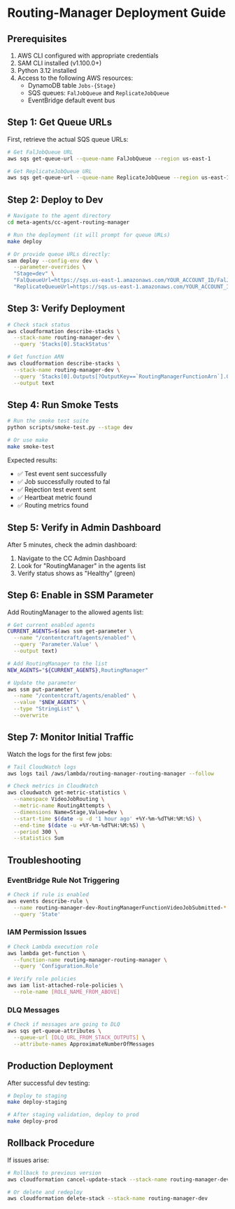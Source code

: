 # Routing-Manager Deployment Guide

## Prerequisites

1. AWS CLI configured with appropriate credentials
2. SAM CLI installed (v1.100.0+)
3. Python 3.12 installed
4. Access to the following AWS resources:
   - DynamoDB table `Jobs-{Stage}`
   - SQS queues: `FalJobQueue` and `ReplicateJobQueue`
   - EventBridge default event bus

## Step 1: Get Queue URLs

First, retrieve the actual SQS queue URLs:

```bash
# Get FalJobQueue URL
aws sqs get-queue-url --queue-name FalJobQueue --region us-east-1

# Get ReplicateJobQueue URL  
aws sqs get-queue-url --queue-name ReplicateJobQueue --region us-east-1
```

## Step 2: Deploy to Dev

```bash
# Navigate to the agent directory
cd meta-agents/cc-agent-routing-manager

# Run the deployment (it will prompt for queue URLs)
make deploy

# Or provide queue URLs directly:
sam deploy --config-env dev \
  --parameter-overrides \
  "Stage=dev" \
  "FalQueueUrl=https://sqs.us-east-1.amazonaws.com/YOUR_ACCOUNT_ID/FalJobQueue" \
  "ReplicateQueueUrl=https://sqs.us-east-1.amazonaws.com/YOUR_ACCOUNT_ID/ReplicateJobQueue"
```

## Step 3: Verify Deployment

```bash
# Check stack status
aws cloudformation describe-stacks \
  --stack-name routing-manager-dev \
  --query 'Stacks[0].StackStatus'

# Get function ARN
aws cloudformation describe-stacks \
  --stack-name routing-manager-dev \
  --query 'Stacks[0].Outputs[?OutputKey==`RoutingManagerFunctionArn`].OutputValue' \
  --output text
```

## Step 4: Run Smoke Tests

```bash
# Run the smoke test suite
python scripts/smoke-test.py --stage dev

# Or use make
make smoke-test
```

Expected results:
- ✅ Test event sent successfully
- ✅ Job successfully routed to fal
- ✅ Rejection test event sent
- ✅ Heartbeat metric found
- ✅ Routing metrics found

## Step 5: Verify in Admin Dashboard

After 5 minutes, check the admin dashboard:
1. Navigate to the CC Admin Dashboard
2. Look for "RoutingManager" in the agents list
3. Verify status shows as "Healthy" (green)

## Step 6: Enable in SSM Parameter

Add RoutingManager to the allowed agents list:

```bash
# Get current enabled agents
CURRENT_AGENTS=$(aws ssm get-parameter \
  --name "/contentcraft/agents/enabled" \
  --query 'Parameter.Value' \
  --output text)

# Add RoutingManager to the list
NEW_AGENTS="${CURRENT_AGENTS},RoutingManager"

# Update the parameter
aws ssm put-parameter \
  --name "/contentcraft/agents/enabled" \
  --value "$NEW_AGENTS" \
  --type "StringList" \
  --overwrite
```

## Step 7: Monitor Initial Traffic

Watch the logs for the first few jobs:

```bash
# Tail CloudWatch logs
aws logs tail /aws/lambda/routing-manager-routing-manager --follow

# Check metrics in CloudWatch
aws cloudwatch get-metric-statistics \
  --namespace VideoJobRouting \
  --metric-name RoutingAttempts \
  --dimensions Name=Stage,Value=dev \
  --start-time $(date -u -d '1 hour ago' +%Y-%m-%dT%H:%M:%S) \
  --end-time $(date -u +%Y-%m-%dT%H:%M:%S) \
  --period 300 \
  --statistics Sum
```

## Troubleshooting

### EventBridge Rule Not Triggering
```bash
# Check if rule is enabled
aws events describe-rule \
  --name routing-manager-dev-RoutingManagerFunctionVideoJobSubmitted-* \
  --query 'State'
```

### IAM Permission Issues
```bash
# Check Lambda execution role
aws lambda get-function \
  --function-name routing-manager-routing-manager \
  --query 'Configuration.Role'

# Verify role policies
aws iam list-attached-role-policies \
  --role-name [ROLE_NAME_FROM_ABOVE]
```

### DLQ Messages
```bash
# Check if messages are going to DLQ
aws sqs get-queue-attributes \
  --queue-url [DLQ_URL_FROM_STACK_OUTPUTS] \
  --attribute-names ApproximateNumberOfMessages
```

## Production Deployment

After successful dev testing:

```bash
# Deploy to staging
make deploy-staging

# After staging validation, deploy to prod
make deploy-prod
```

## Rollback Procedure

If issues arise:

```bash
# Rollback to previous version
aws cloudformation cancel-update-stack --stack-name routing-manager-dev

# Or delete and redeploy
aws cloudformation delete-stack --stack-name routing-manager-dev
```